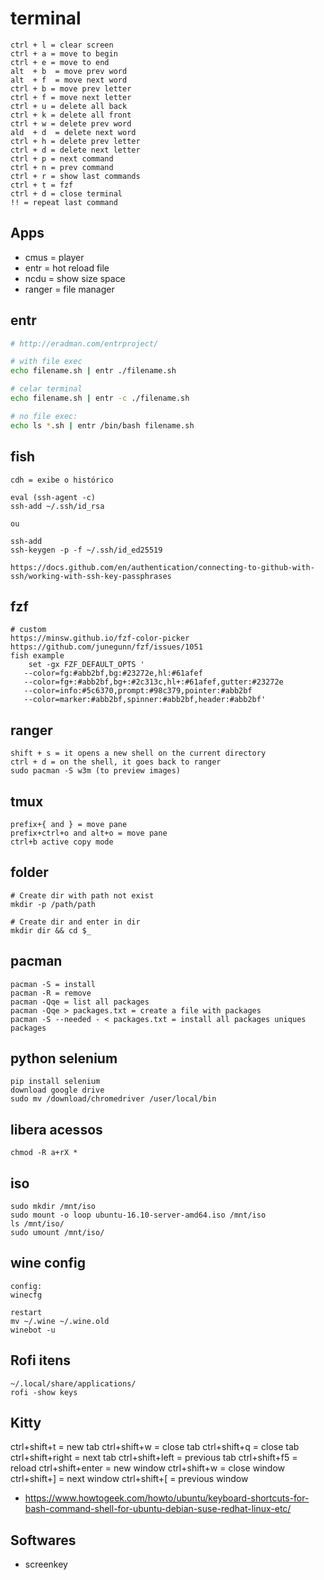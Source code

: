# terminal

```
ctrl + l = clear screen
ctrl + a = move to begin
ctrl + e = move to end
alt  + b  = move prev word
alt  + f  = move next word
ctrl + b = move prev letter
ctrl + f = move next letter
ctrl + u = delete all back
ctrl + k = delete all front
ctrl + w = delete prev word
ald  + d  = delete next word
ctrl + h = delete prev letter
ctrl + d = delete next letter
ctrl + p = next command
ctrl + n = prev command
ctrl + r = show last commands
ctrl + t = fzf
ctrl + d = close terminal
!! = repeat last command
```

## Apps
- cmus = player
- entr = hot reload file
- ncdu = show size space
- ranger = file manager

## entr
```sh
# http://eradman.com/entrproject/

# with file exec
echo filename.sh | entr ./filename.sh

# celar terminal
echo filename.sh | entr -c ./filename.sh

# no file exec:
echo ls *.sh | entr /bin/bash filename.sh
```

## fish
```
cdh = exibe o histórico

eval (ssh-agent -c)
ssh-add ~/.ssh/id_rsa

ou

ssh-add
ssh-keygen -p -f ~/.ssh/id_ed25519

https://docs.github.com/en/authentication/connecting-to-github-with-ssh/working-with-ssh-key-passphrases
```

## fzf
```
# custom
https://minsw.github.io/fzf-color-picker
https://github.com/junegunn/fzf/issues/1051
fish example
    set -gx FZF_DEFAULT_OPTS '
   --color=fg:#abb2bf,bg:#23272e,hl:#61afef
   --color=fg+:#abb2bf,bg+:#2c313c,hl+:#61afef,gutter:#23272e
   --color=info:#5c6370,prompt:#98c379,pointer:#abb2bf
   --color=marker:#abb2bf,spinner:#abb2bf,header:#abb2bf'
```

## ranger
```
shift + s = it opens a new shell on the current directory
ctrl + d = on the shell, it goes back to ranger
sudo pacman -S w3m (to preview images)
```

## tmux
```
prefix+{ and } = move pane
prefix+ctrl+o and alt+o = move pane
ctrl+b active copy mode
```

## folder
```
# Create dir with path not exist
mkdir -p /path/path

# Create dir and enter in dir
mkdir dir && cd $_
```


## pacman
```
pacman -S = install
pacman -R = remove
pacman -Qqe = list all packages
pacman -Qqe > packages.txt = create a file with packages
pacman -S --needed - < packages.txt = install all packages uniques packages
```

## python selenium
```
pip install selenium
download google drive
sudo mv /download/chromedriver /user/local/bin
```

## libera acessos
```
chmod -R a+rX *
```

## iso
```
sudo mkdir /mnt/iso
sudo mount -o loop ubuntu-16.10-server-amd64.iso /mnt/iso
ls /mnt/iso/
sudo umount /mnt/iso/
```

## wine config
```
config:
winecfg

restart
mv ~/.wine ~/.wine.old
winebot -u
```

## Rofi itens
```
~/.local/share/applications/
rofi -show keys
```

## Kitty
ctrl+shift+t = new tab
ctrl+shift+w = close tab
ctrl+shift+q = close tab 
ctrl+shift+right = next tab 
ctrl+shift+left = previous tab 
ctrl+shift+f5 = reload
ctrl+shift+enter = new window 
ctrl+shift+w = close window 
ctrl+shift+] = next window 
ctrl+shift+[ = previous window 

- https://www.howtogeek.com/howto/ubuntu/keyboard-shortcuts-for-bash-command-shell-for-ubuntu-debian-suse-redhat-linux-etc/

## Softwares
- screenkey
